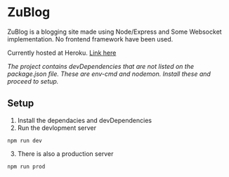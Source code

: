 # ZuBlog

ZuBlog is a blogging site made using Node/Express and Some Websocket implementation. No frontend framework have been used.

Currently hosted at Heroku. [Link here](https://zublog.herokuapp.com)

_The project contains devDependencies that are not listed on the package.json file. These are env-cmd and nodemon. Install these and proceed to setup._

## Setup

1. Install the dependacies and devDependencies
2. Run the devlopment server

```
npm run dev
```

3. There is also a production server

```
npm run prod
```
